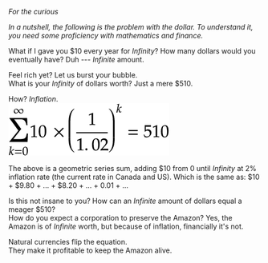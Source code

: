 *For the curious*

*In a nutshell, the following is the problem with the dollar. To understand it, you need some 
proficiency with mathematics and finance.*

What if I gave you $10 every year for *Infinity*? How many dollars would you eventually have? Duh --- *Infinite* amount.

Feel rich yet? Let us burst your bubble.  
What is your *Infinity* of dollars worth? Just a mere $510.

How? *Inflation*.  
![equation](etc/inflation.png)
  
The above is a geometric series sum, adding $10 from 0 until *Infinity* at 2% inflation rate (the current rate in 
Canada and US). Which is the same as: $10 + $9.80 + ... + $8.20 + ... + 0.01 + ...

Is this not insane to you? How can an *Infinite* amount of dollars equal a meager $510?   
How do you expect a corporation to preserve the Amazon? Yes, the Amazon is of *Infinite* worth, but because of inflation, financially it's not.

Natural currencies flip the equation.  
They make it profitable to keep the Amazon alive.
 
